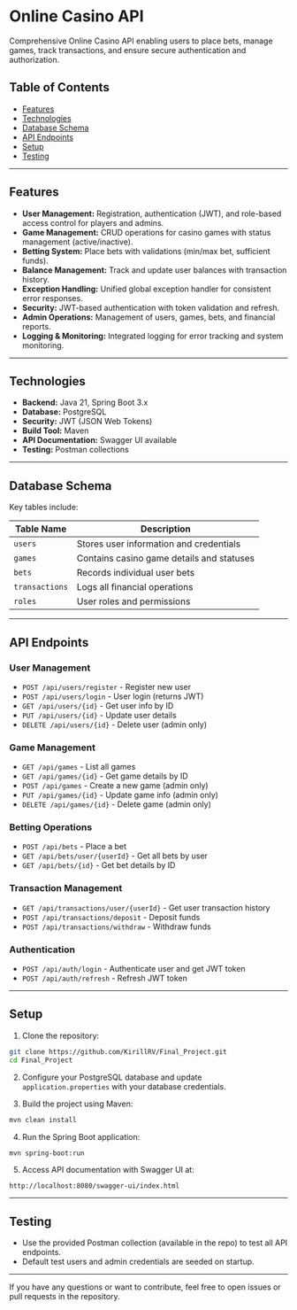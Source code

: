 
# Online Casino API

Comprehensive Online Casino API enabling users to place bets, manage games, track transactions, and ensure secure authentication and authorization.

## Table of Contents
- [Features](#features)
- [Technologies](#technologies)
- [Database Schema](#database-schema)
- [API Endpoints](#api-endpoints)
- [Setup](#setup)
- [Testing](#testing)

---

## Features
- **User Management:** Registration, authentication (JWT), and role-based access control for players and admins.
- **Game Management:** CRUD operations for casino games with status management (active/inactive).
- **Betting System:** Place bets with validations (min/max bet, sufficient funds).
- **Balance Management:** Track and update user balances with transaction history.
- **Exception Handling:** Unified global exception handler for consistent error responses.
- **Security:** JWT-based authentication with token validation and refresh.
- **Admin Operations:** Management of users, games, bets, and financial reports.
- **Logging & Monitoring:** Integrated logging for error tracking and system monitoring.

---

## Technologies
- **Backend:** Java 21, Spring Boot 3.x
- **Database:** PostgreSQL
- **Security:** JWT (JSON Web Tokens)
- **Build Tool:** Maven
- **API Documentation:** Swagger UI available
- **Testing:** Postman collections

---

## Database Schema
Key tables include:

| Table Name     | Description                                 |
|----------------|---------------------------------------------|
| `users`        | Stores user information and credentials     |
| `games`        | Contains casino game details and statuses   |
| `bets`         | Records individual user bets                 |
| `transactions` | Logs all financial operations                |
| `roles`        | User roles and permissions                    |

---

## API Endpoints

### User Management
- `POST /api/users/register` - Register new user
- `POST /api/users/login` - User login (returns JWT)
- `GET /api/users/{id}` - Get user info by ID
- `PUT /api/users/{id}` - Update user details
- `DELETE /api/users/{id}` - Delete user (admin only)

### Game Management
- `GET /api/games` - List all games
- `GET /api/games/{id}` - Get game details by ID
- `POST /api/games` - Create a new game (admin only)
- `PUT /api/games/{id}` - Update game info (admin only)
- `DELETE /api/games/{id}` - Delete game (admin only)

### Betting Operations
- `POST /api/bets` - Place a bet
- `GET /api/bets/user/{userId}` - Get all bets by user
- `GET /api/bets/{id}` - Get bet details by ID

### Transaction Management
- `GET /api/transactions/user/{userId}` - Get user transaction history
- `POST /api/transactions/deposit` - Deposit funds
- `POST /api/transactions/withdraw` - Withdraw funds

### Authentication
- `POST /api/auth/login` - Authenticate user and get JWT token
- `POST /api/auth/refresh` - Refresh JWT token

---

## Setup

1. Clone the repository:

```bash
git clone https://github.com/KirillRV/Final_Project.git
cd Final_Project
```

2. Configure your PostgreSQL database and update `application.properties` with your database credentials.

3. Build the project using Maven:

```bash
mvn clean install
```

4. Run the Spring Boot application:

```bash
mvn spring-boot:run
```

5. Access API documentation with Swagger UI at:

```
http://localhost:8080/swagger-ui/index.html
```

---

## Testing

- Use the provided Postman collection (available in the repo) to test all API endpoints.
- Default test users and admin credentials are seeded on startup.

---

If you have any questions or want to contribute, feel free to open issues or pull requests in the repository.
